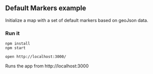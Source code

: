 ## Default Markers example

Initialize a map with a set of default markers based on geoJson data.

### Run it
    npm install
    npm start

    open http://localhost:3000/

Runs the app from http://localhost:3000
